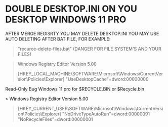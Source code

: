 
# DOUBLE DESKTOP.INI ON YOU DESKTOP WINDOWS 11 PRO
AFTER MERGE REGISRTY YOU MAY DELETE DESKTOP.INI
YOU MAY USE AUTO DELETING AFTER BAT FILE, FOR EXAMPLE:
> "recurce-delete-files.bat" (DANGER FOR FILE SYSTEM'S AND YOUR FILES)


> Windows Registry Editor Version 5.00
>
> [HKEY_LOCAL_MACHINE\SOFTWARE\Microsoft\Windows\CurrentVersion\Policies\Explorer]
> "UseDesktopCache"=dword:00000000

Read-Only Bug Windows 11 pro for $RECYCLE.BIN or $Recycle.bin

﻿> Windows Registry Editor Version 5.00

> [HKEY_CURRENT_USER\SOFTWARE\Microsoft\Windows\CurrentVersion\Policies\Explorer]
> "NoDriveTypeAutoRun"=dword:00000091
> "NoRecycleFiles"=dword:00000001
